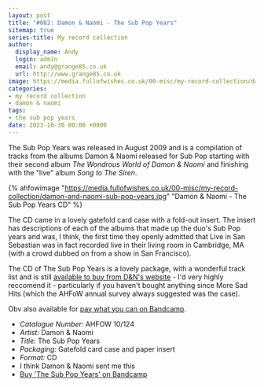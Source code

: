```yaml
---
layout: post
title: "#082: Damon & Naomi - The Sub Pop Years"
sitemap: true
series-title: My record collection
author:
  display_name: Andy
  login: admin
  email: andy@grange85.co.uk
  url: http://www.grange85.co.uk
image: https://media.fullofwishes.co.uk/00-misc/my-record-collection/damon-and-naomi-sub-pop-years.jpg
categories:
- my record collection
- damon & naomi
tags:
- the sub pop years
date: 2023-10-30 00:00 +0000
---
```

The Sub Pop Years was released in August 2009 and is a compilation of tracks from the albums Damon & Naomi released for Sub Pop starting with their second album _The Wondrous World of Damon & Naomi_ and finishing with the "live" album _Song to The Siren_.

{% ahfowimage "https://media.fullofwishes.co.uk/00-misc/my-record-collection/damon-and-naomi-sub-pop-years.jpg" "Damon & Naomi - The Sub Pop Years CD" %}

The CD came in a lovely gatefold card case with a fold-out insert. The insert has descriptions of each of the albums that made up the duo's Sub Pop years and was, I think, the first time they openly admitted that Live in San Sebastian was in fact recorded live in their living room in Cambridge, MA (with a crowd dubbed on from a show in San Francisco).

<!--more-->

The CD of The Sub Pop Years is a lovely package, with a wonderful track list and is still [available to buy from D&N's website](https://www.20-20-20.com/store/damon-naomi-the-sub-pop-years) - I'd very highly reccomend it - particularly if you haven't bought anything since More Sad Hits (which the AHFoW annual survey always suggested was the case).

Obv also available for [pay what you can on Bandcamp](https://damonandnaomi.bandcamp.com/album/the-sub-pop-years-1995-2002).

 - *Catalogue Number:* AHFOW 10/124
 - *Artist:* Damon & Naomi
 - *Title:* The Sub Pop Years
 - *Packaging:* Gatefold card case and paper insert
 - *Format:* CD
 - I think Damon & Naomi sent me this
 - [Buy 'The Sub Pop Years' on Bandcamp](https://damonandnaomi.bandcamp.com/album/the-sub-pop-years-1995-2002)
